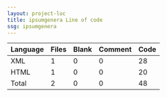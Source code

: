```yaml
---
layout: project-loc
title: ipsumgenera Line of code
ssg: ipsumgenera
---
```

<div class="table-responsive">
<table class="table">
<thead><tr>
<th>Language</th>
<th>Files</th>
<th>Blank</th>
<th>Comment</th>
<th>Code</th>
</tr></thead><tbody>
<tr><td>XML</td><td> 1</td><td> 0</td><td> 0</td><td> 28</td></tr>
<tr><td>HTML</td><td> 1</td><td> 0</td><td> 0</td><td> 20</td></tr>
<tr><td>Total</td><td>2</td><td>0</td><td>0</td><td>48</td></tr>
</tbody></table></div>

